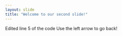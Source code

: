 ```yaml
---
layout: slide
title: "Welcome to our second slide!"
---
```

Edited line 5 of the code
Use the left arrow to go back!
